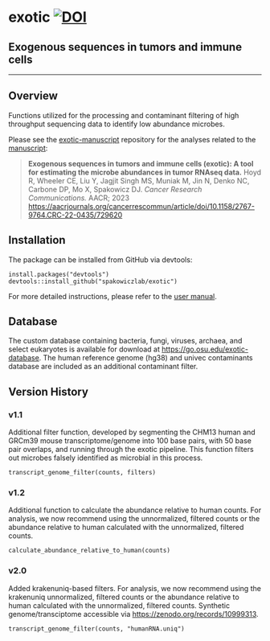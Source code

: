 # exotic [![DOI](https://zenodo.org/badge/592828783.svg)](https://zenodo.org/badge/latestdoi/592828783)

## Exogenous sequences in tumors and immune cells
----
## Overview
Functions utilized for the processing and contaminant filtering of high throughput sequencing data to identify low abundance microbes. 

Please see the [exotic-manuscript](https://github.com/spakowiczlab/exotic-manuscript) repository for the analyses related to the [manuscript](https://aacrjournals.org/cancerrescommun/article/doi/10.1158/2767-9764.CRC-22-0435/729620):
> __Exogenous sequences in tumors and immune cells (exotic): A tool for estimating the microbe abundances in tumor RNAseq data.__ 
Hoyd R, Wheeler CE, Liu Y, Jagjit Singh MS, Muniak M, Jin N, Denko NC, Carbone DP, Mo X, Spakowicz DJ.
_Cancer Research Communications._ AACR; 2023 https://aacrjournals.org/cancerrescommun/article/doi/10.1158/2767-9764.CRC-22-0435/729620

## Installation
The package can be installed from GitHub via devtools:
```
install.packages("devtools")
devtools::install_github("spakowiczlab/exotic")
```
For more detailed instructions, please refer to the [user manual](https://github.com/spakowiczlab/exotic/blob/main/doc/user_manual.md).

## Database 
The custom database containing bacteria, fungi, viruses, archaea, and select eukaryotes is available for download at https://go.osu.edu/exotic-database. The human reference genome (hg38) and univec contaminants database are included as an additional contaminant filter.

## Version History

### v1.1
Additional filter function, developed by segmenting the CHM13 human and GRCm39 mouse transcriptome/genome into 100 base pairs, with 50 base pair overlaps, and running through the exotic pipeline. This function filters out microbes falsely identified as microbial in this process. 
```
transcript_genome_filter(counts, filters)
```

### v1.2
Additional function to calculate the abundance relative to human counts. For analysis, we now recommend using the unnormalized, filtered counts or the abundance relative to human calculated with the unnormalized, filtered counts.
```
calculate_abundance_relative_to_human(counts)
```

### v2.0
Added krakenuniq-based filters. For analysis, we now recommend using the krakenuniq unnormalized, filtered counts or the abundance relative to human calculated with the unnormalized, filtered counts. Synthetic genome/transciptome accessible via https://zenodo.org/records/10999313.
```
transcript_genome_filter(counts, "humanRNA.uniq")
```


